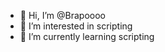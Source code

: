 - 👋 Hi, I’m @Brapoooo
- 👀 I’m interested in scripting
- 🌱 I’m currently learning scripting

<!---
Brapoooo/Brapoooo is a ✨ special ✨ repository because its `README.md` (this file) appears on your GitHub profile.
You can click the Preview link to take a look at your changes.
--->

